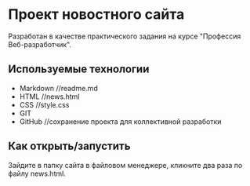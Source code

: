 # Проект новостного сайта

Разработан в качестве практического задания на курсе "Профессия Веб-разработчик".
## Используемые технологии

* Markdown //readme.md
* HTML //news.html
* CSS //style.css
* GIT
* GitHub //сохранение проекта для коллективной разработки

## Как открыть/запустить

Зайдите в папку сайта в файловом менеджере, кликните два раза по файлу news.html.